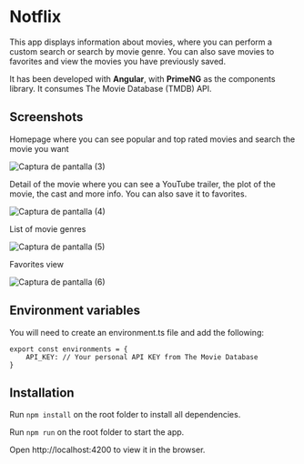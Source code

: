 # Notflix

This app displays information about movies, where you can perform a custom search or search by movie genre. You can also save movies to favorites and view the movies you have previously saved. 

It has been developed with **Angular**, with **PrimeNG** as the components library. It consumes The Movie Database (TMDB) API.

## Screenshots
Homepage where you can see popular and top rated movies and search the movie you want

![Captura de pantalla (3)](https://github.com/ismaelescalante/notflix/assets/96469912/6a1a58b9-8343-47ba-9c08-1ce59b502d09)

Detail of the movie where you can see a YouTube trailer, the plot of the movie, the cast and more info. You can also save it to favorites.


![Captura de pantalla (4)](https://github.com/ismaelescalante/notflix/assets/96469912/7783ed9e-1a01-424b-bb23-c228765dbb37)

List of movie genres

![Captura de pantalla (5)](https://github.com/ismaelescalante/notflix/assets/96469912/75578895-1c03-4710-af2c-6015b8a2e9ce)

Favorites view 

![Captura de pantalla (6)](https://github.com/ismaelescalante/notflix/assets/96469912/462ba711-7824-4c96-8b83-970ca9c03f2d)

## Environment variables
You will need to create an environment.ts file and add the following: 
```
export const environments = {
    API_KEY: // Your personal API KEY from The Movie Database
}
```



## Installation

Run <code>npm install</code> on the root folder to install all dependencies.<br>

Run <code>npm run</code> on the root folder to start the app.<br>

Open http://localhost:4200 to view it in the browser.
